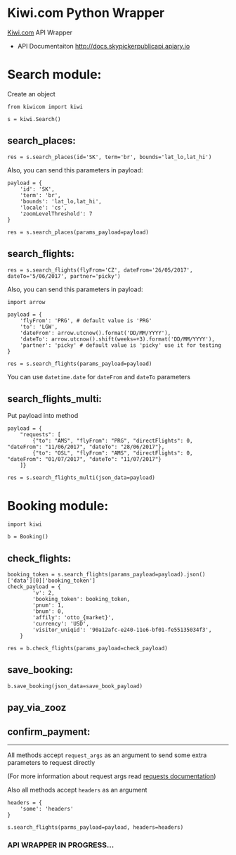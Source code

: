 # Kiwi.com Python Wrapper
[Kiwi.com](https://www.kiwi.com) API Wrapper

- API Documentaiton http://docs.skypickerpublicapi.apiary.io

# Search module:

Create an object

    from kiwicom import kiwi

    s = kiwi.Search()
## search_places:


    res = s.search_places(id='SK', term='br', bounds='lat_lo,lat_hi')
Also, you can send this parameters in payload:

    payload = {
        'id': 'SK',
        'term': 'br',
        'bounds': 'lat_lo,lat_hi',
        'locale': 'cs',
        'zoomLevelThreshold': 7
    }

    res = s.search_places(params_payload=payload)
## search_flights:

    res = s.search_flights(flyFrom='CZ', dateFrom='26/05/2017', dateTo='5/06/2017', partner='picky')
Also, you can send this parameters in payload:

    import arrow

    payload = {
        'flyFrom': 'PRG', # default value is 'PRG'
        'to': 'LGW',
        'dateFrom': arrow.utcnow().format('DD/MM/YYYY'),
        'dateTo': arrow.utcnow().shift(weeks=+3).format('DD/MM/YYYY'),
        'partner': 'picky' # default value is 'picky' use it for testing
    }

    res = s.search_flights(params_payload=payload)

You can use `datetime.date` for `dateFrom` and `dateTo` parameters
## search_flights_multi:
Put payload into method

    payload = {
        "requests": [
            {"to": "AMS", "flyFrom": "PRG", "directFlights": 0, "dateFrom": "11/06/2017", "dateTo": "28/06/2017"},
            {"to": "OSL", "flyFrom": "AMS", "directFlights": 0, "dateFrom": "01/07/2017", "dateTo": "11/07/2017"}
        ]}

    res = s.search_flights_multi(json_data=payload)

# Booking module:
    import kiwi

    b = Booking()
## check_flights:
    booking_token = s.search_flights(params_payload=payload).json()['data'][0]['booking_token']
    check_payload = {
            'v': 2,
            'booking_token': booking_token,
            'pnum': 1,
            'bnum': 0,
            'affily': 'otto_{market}',
            'currency': 'USD',
            'visitor_uniqid': '90a12afc-e240-11e6-bf01-fe55135034f3',
        }

    res = b.check_flights(params_payload=check_payload)
## save_booking:
    b.save_booking(json_data=save_book_payload)
## pay_via_zooz
## confirm_payment:
---
All methods accept `request_args` as an argument to send some extra parameters to request directly

(For more information about request args read [requests documentation](http://docs.python-requests.org/en/master))

Also all methods accept `headers` as an argument

    headers = {
        'some': 'headers'
    }

    s.search_flights(parms_payload=payload, headers=headers)

### API WRAPPER IN PROGRESS...

